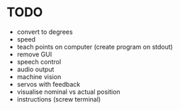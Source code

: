 # TODO

* convert to degrees
* speed
* teach points on computer (create program on stdout)
* remove GUI
* speech control
* audio output
* machine vision
* servos with feedback
* visualise nominal vs actual position
* instructions (screw terminal)
